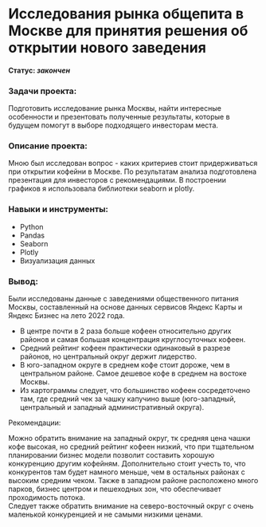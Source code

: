 # Исследования рынка общепита в Москве для принятия решения об открытии нового заведения
    
#### Статус:    *закончен*    
    
### Задачи проекта:    
Подготовить исследование рынка Москвы, найти интересные особенности и презентовать полученные результаты, которые в будущем помогут в выборе подходящего инвесторам места.
        
### Описание проекта:     
Мною был исследован вопрос - каких критериев стоит придерживаться при открытии кофейни в Москве. По результатам анализа подготовлена презентация для инвесторов с рекомендациями. В построении графиков я использовала библиотеки seaborn и plotly. 
    
### Навыки и инструменты:     
- Python
- Pandas
- Seaborn
- Plotly
- Визуализация данных
    
### Вывод:    
Были исследованы данные с заведениями общественного питания Москвы, составленный на основе данных сервисов Яндекс Карты и Яндекс Бизнес на лето 2022 года.        

- В центре почти в 2 раза больше кофеен относительно других районов и самая большая концентрация круглосуточных кофеен.
- Средний рейтинг кофеен практически одинаковый в разрезе районов, но центральный округ держит лидерство.
- В юго-западном округе в среднем кофе стоит дороже, чем в центральном районе. Самое дешевое кофе в среднем на востоке Москвы.
- Из картограммы следует, что большинство кофеен сосредеточено там, где средний чек за чашку капучино выше (юго-западный, центральный и западный административный округа).
    
Рекомендации:    

Можно обратить внимание на западный округ, тк средняя цена чашки кофе высокая, но средний рейтинг кофеен низкий, что при тщательном планировании бизнес модели позволит составить хорошую конкуренцию другим кофейням. Дополнительно стоит учесть то, что конкурентов там будет намного меньше, чем в остальных районах с высоким средним чеком. Также в западном районе расположено много парков, бизнес центром и пешеходных зон, что обеспечивает проходимость потока.    
Следует также обратить внимание на северо-восточный округ с очень маленькой конкуренцией и не самыми низкими ценами.    
